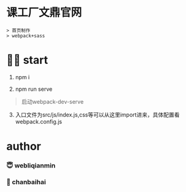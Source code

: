 # 课工厂文鼎官网
    > 首页制作
    > webpack+sass
# 💪🏻 start
1. npm i    

2. npm run serve    

  > 启动webpack-dev-serve  

3. 入口文件为src/js/index.js,css等可以从这里import进来，具体配置看webpack.config.js  
# author
### 😇 webliqianmin
### 🐷 chanbaihai
